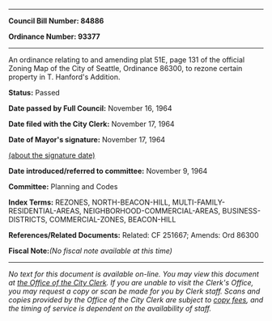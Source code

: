 

********

**Council Bill Number: 84886**
   
**Ordinance Number: 93377**
********

 An ordinance relating to and amending plat 51E, page 131 of the official Zoning Map of the City of Seattle, Ordinance 86300, to rezone certain property in T. Hanford's Addition.

**Status:** Passed
   
**Date passed by Full Council:** November 16, 1964
   
**Date filed with the City Clerk:** November 17, 1964
   
**Date of Mayor's signature:** November 17, 1964
   
[(about the signature date)](/~public/approvaldate.htm)
   
   
   
**Date introduced/referred to committee:** November 9, 1964
   
**Committee:** Planning and Codes
   
   
**Index Terms:** REZONES, NORTH-BEACON-HILL, MULTI-FAMILY-RESIDENTIAL-AREAS, NEIGHBORHOOD-COMMERCIAL-AREAS, BUSINESS-DISTRICTS, COMMERCIAL-ZONES, BEACON-HILL

**References/Related Documents:** Related: CF 251667; Amends: Ord 86300

**Fiscal Note:**_(No fiscal note available at this time)_
********

_No text for this document is available on-line. You may view this document at [the Office of the City Clerk](http://www.seattle.gov/leg/clerk/contactUs.htm). If you are unable to visit the Clerk's Office, you may request a copy or scan be made for you by Clerk staff. Scans and copies provided by the Office of the City Clerk are subject to [copy fees](http://clerk.seattle.gov/~public/clerkfees.htm), and the timing of service is dependent on the availability of staff._

